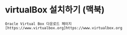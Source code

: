 # virtualBox 설치하기 (맥북)
~~~
Oracle Virtual Box 다운로드 페이지
[https://www.virtualbox.org]https://www.virtualbox.org
~~~

